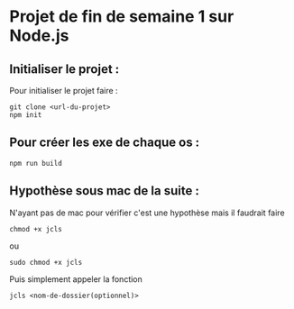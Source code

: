 # Projet de fin de semaine 1 sur Node.js

## Initialiser le projet :

Pour initialiser le projet faire :
```
git clone <url-du-projet>
npm init
```

## Pour créer les exe de chaque os :

```
npm run build
```

## Hypothèse sous mac de la suite :

N'ayant pas de mac pour vérifier c'est une hypothèse mais il faudrait faire
```
chmod +x jcls
```
ou
```
sudo chmod +x jcls
```

Puis simplement appeler la fonction
```
jcls <nom-de-dossier(optionnel)>
```